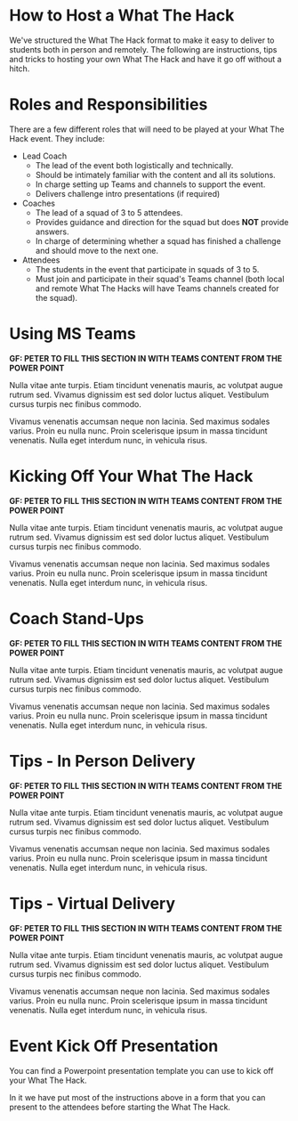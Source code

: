 # How to Host a What The Hack

We've structured the What The Hack format to make it easy to deliver to students both in person and remotely. The following are instructions, tips and tricks to hosting your own What The Hack and have it go off without a hitch.

# Roles and Responsibilities
There are a few different roles that will need to be played at your What The Hack event. They include:
- Lead Coach
	- The lead of the event both logistically and technically. 
	- Should be intimately familiar with the content and all its solutions.
	- In charge setting up Teams and channels to support the event.
	- Delivers challenge intro presentations (if required)
- Coaches
	- The lead of a squad of 3 to 5 attendees.
	- Provides guidance and direction for the squad but does **NOT** provide answers.
	- In charge of determining whether a squad has finished a challenge and should move to the next one.
- Attendees
	- The students in the event that participate in squads of 3 to 5.
	- Must join and participate in their squad's Teams channel (both local and remote What The Hacks will have Teams channels created for the squad).

# Using MS Teams
**GF: PETER TO FILL THIS SECTION IN WITH TEAMS CONTENT FROM THE POWER POINT**

Nulla vitae ante turpis. Etiam tincidunt venenatis mauris, ac volutpat augue rutrum sed. Vivamus dignissim est sed dolor luctus aliquet. Vestibulum cursus turpis nec finibus commodo.

Vivamus venenatis accumsan neque non lacinia. Sed maximus sodales varius. Proin eu nulla nunc. Proin scelerisque ipsum in massa tincidunt venenatis. Nulla eget interdum nunc, in vehicula risus.

# Kicking Off Your What The Hack
**GF: PETER TO FILL THIS SECTION IN WITH TEAMS CONTENT FROM THE POWER POINT**

Nulla vitae ante turpis. Etiam tincidunt venenatis mauris, ac volutpat augue rutrum sed. Vivamus dignissim est sed dolor luctus aliquet. Vestibulum cursus turpis nec finibus commodo.

Vivamus venenatis accumsan neque non lacinia. Sed maximus sodales varius. Proin eu nulla nunc. Proin scelerisque ipsum in massa tincidunt venenatis. Nulla eget interdum nunc, in vehicula risus.

# Coach Stand-Ups
**GF: PETER TO FILL THIS SECTION IN WITH TEAMS CONTENT FROM THE POWER POINT**

Nulla vitae ante turpis. Etiam tincidunt venenatis mauris, ac volutpat augue rutrum sed. Vivamus dignissim est sed dolor luctus aliquet. Vestibulum cursus turpis nec finibus commodo.

Vivamus venenatis accumsan neque non lacinia. Sed maximus sodales varius. Proin eu nulla nunc. Proin scelerisque ipsum in massa tincidunt venenatis. Nulla eget interdum nunc, in vehicula risus.

# Tips - In Person Delivery
**GF: PETER TO FILL THIS SECTION IN WITH TEAMS CONTENT FROM THE POWER POINT**

Nulla vitae ante turpis. Etiam tincidunt venenatis mauris, ac volutpat augue rutrum sed. Vivamus dignissim est sed dolor luctus aliquet. Vestibulum cursus turpis nec finibus commodo.

Vivamus venenatis accumsan neque non lacinia. Sed maximus sodales varius. Proin eu nulla nunc. Proin scelerisque ipsum in massa tincidunt venenatis. Nulla eget interdum nunc, in vehicula risus.

# Tips - Virtual Delivery
**GF: PETER TO FILL THIS SECTION IN WITH TEAMS CONTENT FROM THE POWER POINT**

Nulla vitae ante turpis. Etiam tincidunt venenatis mauris, ac volutpat augue rutrum sed. Vivamus dignissim est sed dolor luctus aliquet. Vestibulum cursus turpis nec finibus commodo.

Vivamus venenatis accumsan neque non lacinia. Sed maximus sodales varius. Proin eu nulla nunc. Proin scelerisque ipsum in massa tincidunt venenatis. Nulla eget interdum nunc, in vehicula risus.

# Event Kick Off Presentation
You can find a Powerpoint presentation template you can use to kick off your What The Hack.

In it we have put most of the instructions above in a form that you can present to the attendees before starting the What The Hack.